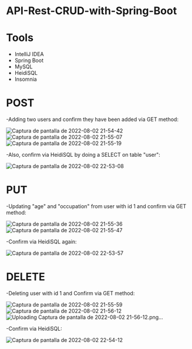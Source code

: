 # API-Rest-CRUD-with-Spring-Boot

# Tools
  - IntelliJ IDEA
  - Spring Boot
  - MySQL
  - HeidiSQL
  - Insomnia
  
 # POST
 -Adding two users and confirm they have been added via GET method:
 
![Captura de pantalla de 2022-08-02 21-54-42](https://user-images.githubusercontent.com/80178613/182521678-3433895a-5d29-4e7f-86ce-1140e38fcd62.png)
![Captura de pantalla de 2022-08-02 21-55-07](https://user-images.githubusercontent.com/80178613/182521684-faaa6a29-a713-4b3a-bb89-8d1cecba5b82.png)
![Captura de pantalla de 2022-08-02 21-55-19](https://user-images.githubusercontent.com/80178613/182521689-9afad7d4-b349-4164-a8e3-69c21aa64bf7.png)

-Also, confirm via HeidiSQL by doing a SELECT on table "user":

![Captura de pantalla de 2022-08-02 22-53-08](https://user-images.githubusercontent.com/80178613/182522031-d47f4cc7-b220-4e7b-8c2a-8c41096ee394.png)

# PUT
-Updating "age" and "occupation" from user with id 1 and confirm via GET method:

![Captura de pantalla de 2022-08-02 21-55-36](https://user-images.githubusercontent.com/80178613/182522327-6fdf3aa1-893e-48fd-9ff6-27475f467f61.png)
![Captura de pantalla de 2022-08-02 21-55-47](https://user-images.githubusercontent.com/80178613/182522429-436d6c48-ab57-4e20-b89d-28feead028e1.png)

-Confirm via HeidiSQL again:

![Captura de pantalla de 2022-08-02 22-53-57](https://user-images.githubusercontent.com/80178613/182522490-faeeda0f-5b20-4eb8-be72-41395ccd0e5c.png)

# DELETE
-Deleting user with id 1 and Confirm via GET method:

![Captura de pantalla de 2022-08-02 21-55-59](https://user-images.githubusercontent.com/80178613/182522679-efb1de10-794e-44c1-b741-5c63d43ca8b1.png)
![Captura de pantalla de 2022-08-02 21-56-12](https://user-images.githubusercontent.com/80178613/182522809-e6e02606-2649-4f33-b9e1-6e3f7be38138.png)![Uploading Captura de pantalla de 2022-08-02 21-56-12.png…]()

-Confirm via HeidiSQL:

![Captura de pantalla de 2022-08-02 22-54-12](https://user-images.githubusercontent.com/80178613/182522880-a6b81186-331b-411c-ad85-3f85e3f87859.png)
